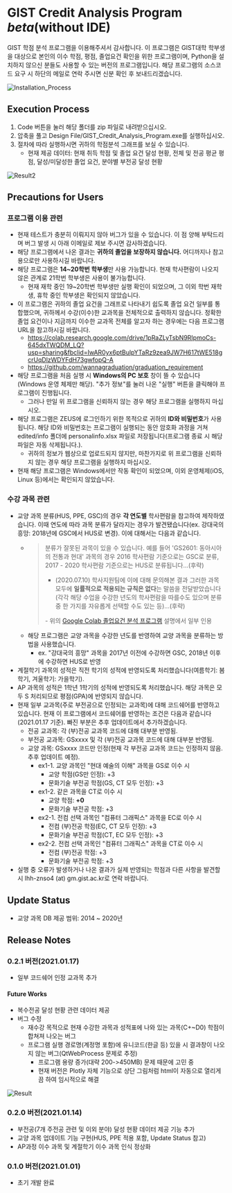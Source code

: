 # GIST Credit Analysis Program *beta*(without IDE)

GIST 학점 분석 프로그램을 이용해주셔서 감사합니다. 이 프로그램은 GIST대학 학부생을 대상으로 본인의 이수 학점, 평점, 졸업요건 확인을 위한 프로그램이며, Python을 설치하지 않으신 분들도 사용할 수 있는 버전의 프로그램입니다. 해당 프로그램의 소스코드 요구 시 하단의 메일로 연락 주시면 신분 확인 후 보내드리겠습니다.

![Installation_Process](https://user-images.githubusercontent.com/63055303/104684734-0137fc80-573d-11eb-9467-3e4653896b87.PNG)

## Execution Process
1. Code 버튼을 눌러 해당 폴더를 zip 파일로 내려받으십시오.
2. 압축을 풀고 Design File/GIST_Credit_Analysis_Program.exe를 실행하십시오.
3. 절차에 따라 실행하시면 귀하의 학점분석 그래프를 보실 수 있습니다.
   * 현재 제공 데이터: 현재 취득 학점 및 졸업 요건 달성 현황, 전체 및 전공 평균 평점, 달성/미달성한 졸업 요건, 분야별 부전공 달성 현황

![Result2](https://user-images.githubusercontent.com/63055303/103453828-4c0b4a80-4d21-11eb-832c-9f5a65797205.PNG)

## Precautions for Users

### 프로그램 이용 관련
* 현재 테스트가 충분히 이뤄지지 않아 버그가 있을 수 있습니다. 이 점 양해 부탁드리며 버그 발생 시 아래 이메일로 제보 주시면 감사하겠습니다.
* 해당 프로그램에서 나온 결과는 **귀하의 졸업을 보장하지 않습니다.** 어디까지나 참고용으로만 사용하시길 바랍니다.
* 해당 프로그램은 **14~20학번 학부생**만 사용 가능합니다. 현재 학사편람이 나오지 않은 관계로 21학번 학부생은 사용이 불가능합니다.
    * 현재 재학 중인 19~20학번 학부생만 실행 확인이 되었으며, 그 이외 학번 재학생, 휴학 중인 학부생은 확인되지 않았습니다.
* 이 프로그램은 귀하의 졸업 요건을 그래프로 나타내기 쉽도록 졸업 요건 일부를 통합했으며, 귀하께서 수강(이수)한 교과목을 전체적으로 출력하지 않습니다.
정확한 졸업 요건이나 지금까지 이수한 교과목 전체를 알고자 하는 경우에는 다음 프로그램 URL을 참고하시길 바랍니다.
    * https://colab.research.google.com/drive/1pRaZLyTsbN9RIpmoCs-645dxTWQDM_LQ?usp=sharing&fbclid=IwAR0yx6ptBulpYTaRz9zea9JW7H617tWE518gcrUqDlzWDYFdH73gwfopQ-A
    * https://github.com/wannagraduation/graduation_requirement
* 해당 프로그램을 처음 실행 시 **Windows의 PC 보호** 창이 뜰 수 있습니다(Windows 운영 체제만 해당).
"추가 정보"를 눌러 나온 "실행" 버튼을 클릭해야 프로그램이 진행됩니다.
    * 그러나 만일 위 프로그램을 신뢰하지 않는 경우 해당 프로그램을 실행하지 마십시오.
* 해당 프로그램은 ZEUS에 로그인하기 위한 목적으로 귀하의 **ID와 비밀번호**가 사용됩니다.
해당 ID와 비밀번호는 프로그램이 실행되는 동안 암호화 과정을 거쳐 edited/info 폴더에 personalinfo.xlsx 파일로 저장됩니다(프로그램 종료 시 해당 파일은 자동 삭제됩니다.).
    * 귀하의 정보가 웹상으로 업로드되지 않지만, 마찬가지로 위 프로그램을 신뢰하지 않는 경우 해당 프로그램을 실행하지 마십시오.
* 현재 해당 프로그램은 Windows에서만 작동 확인이 되었으며, 이외 운영체제(iOS, Linux 등)에서는 확인되지 않았습니다.


### 수강 과목 관련
* 교양 과목 분류(HUS, PPE, GSC)의 경우 **각 연도별** 학사편람을 참고하여 제작하였습니다.
이때 연도에 따라 과목 분류가 달라지는 경우가 발견됐습니다(ex. 강대국의 흥망: 2018년에 GSC에서 HUS로 변경). 이에 대해서는 다음과 같습니다.
    * > 분류가 잘못된 과목이 있을 수 있습니다. 예를 들어 'GS2601: 동아시아의 전통과 현대' 과목의 경우 2016 학사편람 기준으로는 GSC로 분류, 2017 - 2020 학사편람 기준으로는 HUS로 분류됩니다...(후략)
      > * (2020.07.10) 학사지원팀에 이에 대해 문의해본 결과 그러한 과목 모두에 **일률적으로 적용되는 규칙은 없다**는 말씀을 전달받았습니다(각각 해당 수업을 수강한 년도의 학사편람을 따를수도 있으며 분류 중 한 가지를 자유롭게 선택할 수도 있는 등)...(후략)
      > 
      > \- 위의 [Google Colab 졸업요건 분석 프로그램](https://colab.research.google.com/drive/1pRaZLyTsbN9RIpmoCs-645dxTWQDM_LQ?usp=sharing&fbclid=IwAR0yx6ptBulpYTaRz9zea9JW7H617tWE518gcrUqDlzWDYFdH73gwfopQ-A) 설명에서 일부 인용
    * 해당 프로그램은 교양 과목을 수강한 년도를 반영하여 교양 과목을 분류하는 방법을 사용했습니다.
        * ex. "강대국의 흥망" 과목을 2017년 이전에 수강하면 GSC, 2018년 이후에 수강하면 HUS로 반영
* 계절학기 과목의 성적은 직전 학기의 성적에 반영되도록 처리했습니다(여름학기: 봄학기, 겨울학기: 가을학기).
* AP 과목의 성적은 1학년 1학기의 성적에 반영되도록 처리했습니다. 해당 과목은 모두 S 처리되므로 평점(GPA)에 반영되지 않습니다.
* 현재 일부 교과목(주로 부전공으로 인정되는 교과목)에 대해 코드쉐어를 반영하고 있습니다.
현재 이 프로그램에서 코드쉐어를 반영하는 조건은 다음과 같습니다(2021.01.17 기준).
빠진 부분은 추후 업데이트에서 추가하겠습니다.
    * 전공 교과목: 각 (부)전공 교과목 코드에 대해 대부분 반영됨.
    * 부전공 교과목: GSxxxx 및 각 (부)전공 교과목 코드에 대해 대부분 반영됨.
    * 교양 과목: GSxxxx 코드만 인정(현재 각 부전공 교과목 코드는 인정하지 않음. 추후 업데이트 예정).
        * ex1-1. 교양 과목인 "현대 예술의 이해" 과목을 GS로 이수 시
            * 교양 학점(GS만 인정): +3
            * 문화기술 부전공 학점(GS, CT 모두 인정): +3
        * ex1-2. 같은 과목을 CT로 이수 시
            * 교양 학점: **+0**
            * 문화기술 부전공 학점: +3
        * ex2-1. 전컴 선택 과목인 "컴퓨터 그래픽스" 과목을 EC로 이수 시
            * 전컴 (부)전공 학점(EC, CT 모두 인정): +3
            * 문화기술 부전공 학점(CT, EC 모두 인정): +3
        * ex2-2. 전컴 선택 과목인 "컴퓨터 그래픽스" 과목을 CT로 이수 시
            * 전컴 (부)전공 학점: +3
            * 문화기술 부전공 학점: +3
* 실행 중 오류가 발생하거나 나온 결과가 실제 반영되는 학점과 다른 사항을 발견할 시 lhh-znso4 (at) gm.gist.ac.kr로 연락 바랍니다.

## Update Status
* 교양 과목 DB 제공 범위: 2014 ~ 2020년

## Release Notes
### 0.2.1 버전(2021.01.17)
* 일부 코드쉐어 인정 교과목 추가

#### Future Works
* 복수전공 달성 현황 관련 데이터 제공
* 버그 수정
    * 재수강 목적으로 현재 수강한 과목과 성적표에 나와 있는 과목(C+~D0) 학점이 합쳐져 나오는 버그
    * 프로그램 실행 경로명(계정명 포함)에 유니코드(한글 등) 있을 시 결과창이 나오지 않는 버그(QtWebProcess 문제로 추정)
        * 프로그램 용량 증가(대략 200->450MB) 문제 때문에 고민 중
        * 현재 버전은 Plotly 자체 기능으로 상단 그림처럼 html이 자동으로 열리게끔 하여 임시적으로 해결
    
![Result](https://user-images.githubusercontent.com/63055303/105740697-c889f580-5f7c-11eb-9ac4-ee25693388aa.PNG)

### 0.2.0 버전(2021.01.14)
* 부전공(7개 주전공 관련 및 이외 분야) 달성 현황 데이터 제공 기능 추가
* 교양 과목 업데이트 기능 구현(HUS, PPE 적용 포함, Update Status 참고)
* AP과정 이수 과목 및 계절학기 이수 과목 인식 정상화

### 0.1.0 버전(2021.01.01)
* 초기 개발 완료
